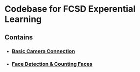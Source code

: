 # Codebase for FCSD Experential Learning

## Contains

- ### [Basic Camera Connection](Trying_IP_Camera_Connection/connection.py)

- ### [Face Detection & Counting Faces](Face_Detection/face_det.py)
